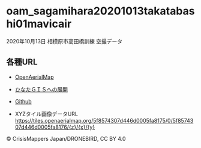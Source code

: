 # oam_sagamihara20201013takatabashi01mavicair
2020年10月13日 相模原市高田橋訓練 空撮データ

## 各種URL
- [OpenAerialMap](https://map.openaerialmap.org/#/139.34680938720703,35.60036895434144,11/square/133002112221?_k=oy6nlc)

- [ひなたＧＩＳへの展開](https://hgis.pref.miyazaki.lg.jp/hinata/hinata.html#mSm1s5v36PIq)

- [Github](https://github.com/dronebird/oam_sagamihara20201013takatabashi01mavicair)

- XYZタイル画像データURL
https://tiles.openaerialmap.org/5f8574307d446d0005fa8175/0/5f8574307d446d0005fa8176/{z}/{x}/{y}

© CrisisMappers Japan/DRONEBIRD, CC BY 4.0
